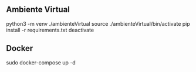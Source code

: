 ## Ambiente Virtual
python3 -m venv ./ambienteVirtual
source ./ambienteVirtual/bin/activate
pip install -r requirements.txt
deactivate

## Docker 
sudo docker-compose up -d
